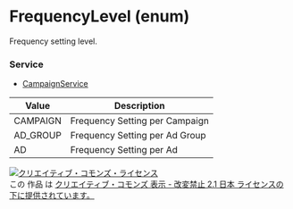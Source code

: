 # FrequencyLevel (enum)
Frequency setting level.
### Service
+ [CampaignService](../services/CampaignService.md)

| Value | Description | 
|---|---|
| CAMPAIGN| Frequency Setting per Campaign |
| AD_GROUP| Frequency Setting per Ad Group |
| AD| Frequency Setting per Ad |
<a rel="license" href="http://creativecommons.org/licenses/by-nd/2.1/jp/"><img alt="クリエイティブ・コモンズ・ライセンス" style="border-width:0" src="https://i.creativecommons.org/l/by-nd/2.1/jp/88x31.png" /></a><br />この 作品 は <a rel="license" href="http://creativecommons.org/licenses/by-nd/2.1/jp/">クリエイティブ・コモンズ 表示 - 改変禁止 2.1 日本 ライセンスの下に提供されています。</a>
